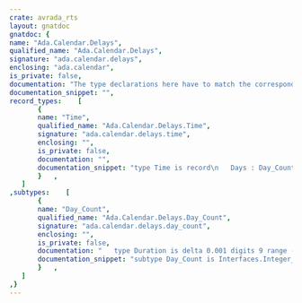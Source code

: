 ```yaml
---
crate: avrada_rts
layout: gnatdoc
gnatdoc: {
name: "Ada.Calendar.Delays",
qualified_name: "Ada.Calendar.Delays",
signature: "ada.calendar.delays",
enclosing: "ada.calendar",
is_private: false,
documentation: "The type declarations here have to match the corresponding type\ndeclarations in AVR.Real_Time.",
documentation_snippet: "",
record_types:    [
       {
       name: "Time",
       qualified_name: "Ada.Calendar.Delays.Time",
       signature: "ada.calendar.delays.time",
       enclosing: "",
       is_private: false,
       documentation: "",
       documentation_snippet: "type Time is record\n   Days : Day_Count;\n   Secs : Duration;\nend record;",
       }   ,
   ]
,subtypes:    [
       {
       name: "Day_Count",
       qualified_name: "Ada.Calendar.Delays.Day_Count",
       signature: "ada.calendar.delays.day_count",
       enclosing: "",
       is_private: false,
       documentation: "   type Duration is delta 0.001 digits 9 range -24.0 * 3600.0\n.. 48.0 * 3600.0;\n   for Duration'Size use 32;",
       documentation_snippet: "subtype Day_Count is Interfaces.Integer_16;",
       }   ,
   ]
,}
---
```


